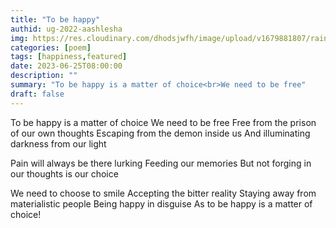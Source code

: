 ```yaml
---
title: "To be happy"
authid: ug-2022-aashlesha
img: https://res.cloudinary.com/dhodsjwfh/image/upload/v1679881807/rainbow_dxyiz6.jpg
categories: [poem]
tags: [happiness,featured]
date: 2023-06-25T08:00:00
description: ""
summary: "To be happy is a matter of choice<br>We need to be free"
draft: false
---
```



To be happy is a matter of choice
We need to be free
Free from the prison of our own thoughts
Escaping from the demon inside us
And illuminating darkness from our light

Pain will always be there lurking
Feeding our memories
But not forging in our thoughts is our choice

We need to choose to smile
Accepting the bitter reality
Staying away from materialistic people
Being happy in disguise
As to be happy is a matter of choice!
